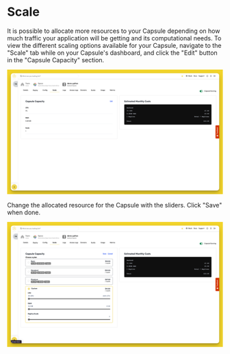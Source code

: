 # Scale

It is possible to allocate more resources to your Capsule depending on how much traffic your application will be getting and its computational needs. To view the different scaling options available for your Capsule, navigate to the "Scale" tab while on your Capsule's dashboard, and click the "Edit" button in the "Capsule Capacity" section.

![Scale a Capsule](../.gitbook/assets/backend-capsule/scale/backend-scale-edit.png)

Change the allocated resource for the Capsule with the sliders. Click "Save" when done.

![Configure Capsule Capacity](../.gitbook/assets/backend-capsule/scale/backend-scale-custom.png)